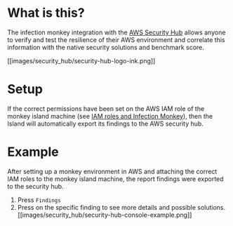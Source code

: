 # What is this? 
The infection monkey integration with the [AWS Security Hub](https://aws.amazon.com/security-hub/) allows anyone to verify and test the resilience of their AWS environment and correlate this information with the native security solutions and benchmark score.

[[images/security_hub/security-hub-logo-ink.png]]

# Setup
If the correct permissions have been set on the AWS IAM role of the monkey island machine (see [IAM roles and Infection Monkey](https://github.com/guardicore/monkey/wiki/Monkey-Island:-Running-the-monkey-on-AWS-EC2-instances)), then the Island will automatically export its findings to the AWS security hub. 

# Example
After setting up a monkey environment in AWS and attaching the correct IAM roles to the monkey island machine, the report findings were exported to the security hub.

1. Press `Findings`
2. Press on the specific finding to see more details and possible solutions. 
[[images/security_hub/security-hub-console-example.png]]

